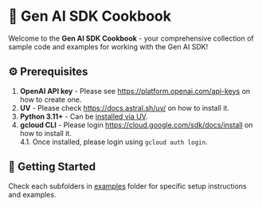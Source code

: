 # 🍳 Gen AI SDK Cookbook

Welcome to the **Gen AI SDK Cookbook** - your comprehensive collection of sample code and examples for working with the Gen AI SDK!

## ⚙️ Prerequisites

1. **OpenAI API key** - Please see <https://platform.openai.com/api-keys> on how to create one.
2. **UV** - Please check <https://docs.astral.sh/uv/> on how to install it.
3. **Python 3.11+** - Can be [installed via UV](https://docs.astral.sh/uv/guides/install-python/).
4. **gcloud CLI** - Please login <https://cloud.google.com/sdk/docs/install> on how to install it.  
    4.1. Once installed, please login using `gcloud auth login`.

## 🚀 Getting Started

Check each subfolders in [examples](./examples/) folder for specific setup instructions and examples.
